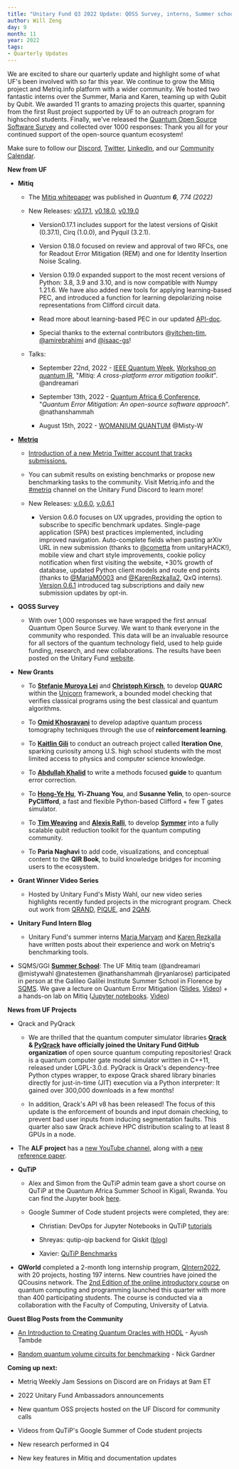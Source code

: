 ```yaml
---
title: "Unitary Fund Q3 2022 Update: QOSS Survey, interns, Summer school and 7 new projects!"
author: Will Zeng
day: 9
month: 11
year: 2022
tags:
- Quarterly Updates
---
```


We are excited to share our quarterly update and highlight some of what
UF's been involved with so far this year. We continue to grow the Mitiq
project and Metriq.info platform with a wider community. We hosted two
fantastic interns over the Summer, Maria and Karen, teaming up with
Qubit by Qubit. We awarded 11 grants to amazing projects this quarter,
spanning from the first Rust project supported by UF to an outreach
program for highschool students. Finally, we've released the [Quantum
Open Source Software
Survey](https://unitary.foundation/posts/2022_survey_results.html) and
collected over 1000 responses: Thank you all for your continued support
of the open-source quantum ecosystem!

Make sure to follow our
[Discord](https://discord.com/invite/JqVGmpkP96),
[Twitter](https://twitter.com/unitaryfund), [LinkedIn](https://www.linkedin.com/company/unitary-fund/),
and our [Community
Calendar](https://calendar.google.com/calendar/u/0/embed?src=c_mgqdq6hj2isi4d6h467kfqvg60@group.calendar.google.com).

**New from UF**

-   **Mitiq**

    -   The [Mitiq whitepaper](https://quantum-journal.org/papers/q-2022-08-11-774/)
       was published in *Quantum **6**, 774 (2022)*

    -   New Releases:
       [v0.17.1](https://github.com/unitaryfund/mitiq/releases/tag/v0.17.1),
       [v0.18.0](https://github.com/unitaryfund/mitiq/releases/tag/v0.18.0),
       [v0.19.0](https://github.com/unitaryfund/mitiq/releases/tag/v0.19.0)

        -   Version0.17.1 includes support for the latest versions of
           Qiskit (0.37.1), Cirq (1.0.0), and Pyquil (3.2.1).

        -   Version 0.18.0 focused on review and approval of two RFCs,
           one for Readout Error Mitigation (REM) and one for
           Identity Insertion Noise Scaling.

        -   Version 0.19.0 expanded support to the most recent versions
           of Python: 3.8, 3.9 and 3.10, and is now compatible with
           Numpy 1.21.6. We have also added new tools for applying
           learning-based PEC, and introduced a function for learning
           depolarizing noise representations from Clifford circuit
           data.

        -   Read more about learning-based PEC in our updated
           [API-doc](https://mitiq.readthedocs.io/en/latest/apidoc.html#module-mitiq.pec.representations.biased_noise).

        -   Special thanks to the external contributors
           [\@yitchen-tim](https://github.com/yitchen-tim),
           [\@amirebrahimi](https://github.com/amirebrahimi) and
           [\@isaac-gs](https://github.com/isaac-gs)!

    -   Talks:

        -   September 22nd, 2022 - [IEEE Quantum
           Week](https://qce.quantum.ieee.org/2022/), [Workshop on
           quantum
           IR](https://qce.quantum.ieee.org/2022/workshops-program/#alexandermccaskey),
           \"*Mitiq: A cross-platform error mitigation toolkit*\".
           \@andreamari

        -   September 13th, 2022 - [Quantum Africa 6
           Conference](https://qa.eaifr.org/), \"*Quantum Error
           Mitigation: An open-source software approach*\".
           \@nathanshammah

        -   August 15th, 2022 - [WOMANIUM
           QUANTUM](https://www.youtube.com/watch?v=3LAHjmSuyO8&list=PL-VMs2BCTI_lklMMfY4iMdETT19rgZe5o)
           \@Misty-W

-   [**Metriq**](https://metriq.info/)

    -   [Introduction of a new Metriq Twitter account that tracks submissions.](https://twitter.com/MetriqInfo)

    -   You can submit results on existing benchmarks or propose new
       benchmarking tasks to the community. Visit Metriq.info and the
       [\#metriq](https://discord.com/channels/764231928676089909/818208195612639304)
       channel on the Unitary Fund Discord to learn more!

    -   New Releases:
       [v.0.6.0](https://github.com/unitaryfund/metriq-app/releases/tag/v0.6.0),
       [v.0.6.1](https://github.com/unitaryfund/metriq-app/releases/tag/v0.6.1)

        -   Version 0.6.0 focuses on UX upgrades, providing the option to
           subscribe to specific benchmark updates. Single-page
           application (SPA) best practices implemented, including
           improved navigation. Auto-complete fields when pasting
           arXiv URL in new submission (thanks to
           [\@cometta](https://github.com/cometta) from
           unitaryHACK!), mobile view and chart style improvements,
           cookie policy notification when first visiting the
           website, +30% growth of database, updated Python client
           models and route end points (thanks to
           [\@MariaM0003](https://github.com/MariaM0003) and
           [\@KarenRezkalla2](https://github.com/KarenRezkalla2), QxQ
           interns). [Version 0.6.1](https://twitter.com/MetriqInfo/status/1572212471074791425)
           introduced tag subscriptions and daily new submission
           updates by opt-in.

-   **QOSS Survey**

    -   With over 1,000 responses we have wrapped the first annual
       Quantum Open Source Survey. We want to thank everyone in the
       community who responded. This data will be an invaluable
       resource for all sectors of the quantum technology field, used
       to help guide funding, research, and new collaborations. The
       results have been posted on the Unitary Fund
       [website](https://unitary.foundation/posts/2022_survey_results.html).

-   **New Grants**

    -   To [**Stefanie Muroya
       Lei**](https://twitter.com/SMuroyaLei) and [**Christoph
       Kirsch**](https://twitter.com/christophkirsch), to
       develop **QUARC** within the
       [Unicorn](https://github.com/cksystemsgroup/unicorn)
       framework, a bounded model checking that verifies classical
       programs using the best classical and quantum algorithms.

    -   To [**Omid
       Khosravani**](https://twitter.com/omidkhosravaniq) to
       develop adaptive quantum process tomography techniques through
       the use of **reinforcement learning**.

    -   To **[Kaitlin
       Gili](https://www.linkedin.com/in/kaitlin-gili/)** to
       conduct an outreach project called **Iteration One**, sparking
       curiosity among U.S. high school students with the most
       limited access to physics and computer science knowledge.

    -   To **[Abdullah
       Khalid](https://twitter.com/abdullahkhalids)** to write
       a methods focused **guide** to quantum error correction.

    -   To [**Hong-Ye Hu**](https://twitter.com/hongyehu1),
       **Yi-Zhuang You**, and **Susanne Yelin**, to open-source
       **PyClifford**, a fast and flexible Python-based Clifford +
       few T gates simulator.

    -   To [**Tim
       Weaving**](https://www.linkedin.com/in/tim-weaving-61b47912a/)
       and [**Alexis
       Ralli**](https://www.linkedin.com/in/alexis-ralli-293931b0/),
       to develop
       [**Symmer**](https://github.com/UCL-CCS/symmer) into a
       fully scalable qubit reduction toolkit for the quantum
       computing community.

    -   To **Paria Naghavi** to add code, visualizations, and conceptual
       content to the **QIR Book**, to build knowledge bridges for
       incoming users to the ecosystem.

-   **Grant Winner Video Series**

    -   Hosted by Unitary Fund's Misty Wahl, our new video series
       highlights recently funded projects in the microgrant program.
       Check out work from
       [QRAND](https://www.youtube.com/watch?v=LSOCHWSPvUc),
       [PIQUE](https://www.youtube.com/watch?v=wSFmtkS-AP8),
       and
       [2QAN](https://www.youtube.com/watch?v=izzyfFzwypA).

-   **Unitary Fund Intern Blog**

    -   Unitary Fund's summer interns [Maria
       Maryam](https://unitary.foundation/posts/intern_maria_maryam_post.html)
       and [Karen
       Rezkalla](https://unitary.foundation/posts/2022_karen_intern_post.html)
       have written posts about their experience and work on Metriq's
       benchmarking tools.

-   SQMS/GGI [**Summer
   School**](https://www.ggi.infn.it/showevent.pl?id=436): The
   UF Mitiq team (\@andreamari \@mistywahl \@natestemen
   \@nathanshammah \@ryanlarose) participated in person at the
   Galileo Galilei Institute Summer School in Florence by
   [SQMS](https://sqms.fnal.gov/). We gave a lecture on
   Quantum Error Mitigation
   ([Slides](https://www.ggi.infn.it/talkfiles/slides/slides6070.pdf),
   [Video](https://www.youtube.com/watch?v=57T29hewkok&list=PL1CFLtxeIrQoQFWjMgSAE_dkrCNT8pA6f&index=1)) +
   a hands-on lab on Mitiq ([Jupyter
   notebooks](https://www.ggi.infn.it/talkfiles/bonuses/bonus6073.zip).
   [Video](https://www.youtube.com/watch?v=rrDWm1dDdNk&list=PL1CFLtxeIrQoQFWjMgSAE_dkrCNT8pA6f&index=13))

**News from UF Projects**

-   Qrack and PyQrack

    -   We are thrilled that the quantum computer simulator libraries
       **[Qrack](https://github.com/unitaryfund/qrack/) &
       [PyQrack](https://github.com/unitaryfund/pyqrack/) have
       officially joined the Unitary Fund GitHub organization** of
       open source quantum computing repositories! Qrack is a quantum
       computer gate model simulator written in C++11, released under
       LGPL-3.0.d. PyQrack is Qrack's dependency-free Python ctypes
       wrapper, to expose Qrack shared library binaries directly for
       just-in-time (JIT) execution via a Python interpreter: It
       gained over 300,000 downloads in a few months!

    -   In addition, Qrack's API v8 has been released! The focus of this
       update is the enforcement of bounds and input domain checking,
       to prevent bad user inputs from inducing segmentation faults.
       This quarter also saw Qrack achieve HPC distribution scaling
       to at least 8 GPUs in a node.

-   The **ALF project** has a [new YouTube
   channel](https://gitpages.physik.uni-wuerzburg.de/ALF/ALF_Webpage/news/2022-08-02-youtube_channel/),
   along with a [new reference
   paper](https://gitpages.physik.uni-wuerzburg.de/ALF/ALF_Webpage/news/2022-08-30-new-alf-reference-paper/).

-   **QuTiP**
    -   Alex and Simon from the QuTiP admin team gave a short course on QuTiP at the Quantum Africa Summer School in Kigali, Rwanda. You can find the Jupyter book [here](https://hodgestar.github.io/qutip-asqsqis-2022/intro.html).

    -   Google Summer of Code student projects were completed,
       they are:

        -   Christian: DevOps for Jupyter Notebooks in QuTiP
            [tutorials](https://github.com/qutip/qutip-tutorials)

        -   Shreyas: qutip-qip backend for Qiskit
           ([blog](https://medium.com/@claretgrace0801/concluding-my-gsoc-22-project-c975d6612e5e))

        -   Xavier: [QuTiP
           Benchmarks](https://qutip.org/qutip-benchmark/add.html)

-   **QWorld** completed a 2-month long internship program,
   [QIntern2022](https://qworld.net/qintern-2022/), with 20
   projects, hosting 197 interns. New countries have joined the
   QCousins network. The [2nd Edition of the online introductory
   course](https://qworld.net/qcourse511-2/) on quantum
   computing and programming launched this quarter with more than 400
   participating students. The course is conducted via a
   collaboration with the Faculty of Computing, University of Latvia.

**Guest Blog Posts from the Community**

-   [An Introduction to Creating Quantum Oracles with
   HODL](https://unitary.foundation/posts/2022_hodl.html) - Ayush
   Tambde

-   [Random quantum volume circuits for
   benchmarking](https://unitary.foundation/posts/2022_quantum_volume_circuits.html) -
   Nick Gardner

**Coming up next:**

-   Metriq Weekly Jam Sessions on Discord are on Fridays at 9am ET

-   2022 Unitary Fund Ambassadors announcements

-   New quantum OSS projects hosted on the UF Discord for community
   calls

-   Videos from QuTiP's Google Summer of Code student projects

-   New research performed in Q4

-   New key features in Mitiq and documentation updates
